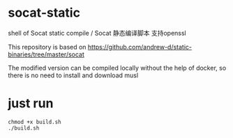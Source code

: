 # socat-static
shell of Socat static compile / Socat 静态编译脚本 支持openssl

This repository is based on https://github.com/andrew-d/static-binaries/tree/master/socat

The modified version can be compiled locally without the help of docker, so there is no need to install and download musl

# just run
    chmod +x build.sh
    ./build.sh

